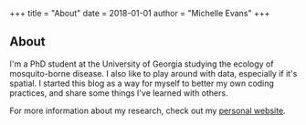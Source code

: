 +++
title = "About"
date = 2018-01-01
author = "Michelle Evans"
+++

## About

I'm a PhD student at the University of Georgia studying the ecology of mosquito-borne disease. I also like to play around with data, especially if it's spatial. I started this blog as a way for myself to better my own coding practices, and share some things I've learned with others.

For more information about my research, check out my [personal website](https://mvevans89.github.io/).

